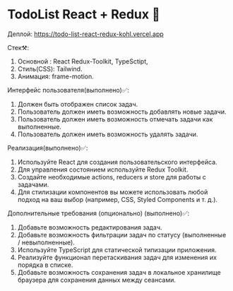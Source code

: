 # TodoList React + Redux 👺

Деплой: https://todo-list-react-redux-kohl.vercel.app

Стек⚒:
1. Основной : React Redux-Toolkit, TypeSctipt, 
2. Cтиль(СSS): Tailwind.
3. Анимация: frame-motion.

Интерфейс пользователя(выполнено)✅:
1. Должен быть отображен список задач.
2. Пользователь должен иметь возможность добавлять новые задачи.
3. Пользователь должен иметь возможность отмечать задачи как выполненные.
4. Пользователь должен иметь возможность удалять задачи.

Реализация(выполнено)✅:
1. Используйте React для создания пользовательского интерфейса.
2. Для управления состоянием используйте Redux Toolkit.
3. Создайте необходимые actions, reducers и store для работы с задачами.
4. Для стилизации компонентов вы можете использовать любой подход на ваш выбор (например, CSS, Styled Components и т. д.).

Дополнительные требования (опционально) (выполнено)✅:
1. Добавьте возможность редактирования задач.
2. Добавьте возможность фильтрации задач по статусу (выполненные / невыполненные).
3. Используйте TypeScript для статической типизации приложения.
4. Реализуйте функционал перетаскивания задач для изменения их порядка в списке.
5. Добавьте возможность сохранения задач в локальное хранилище браузера для сохранения данных между сеансами.
